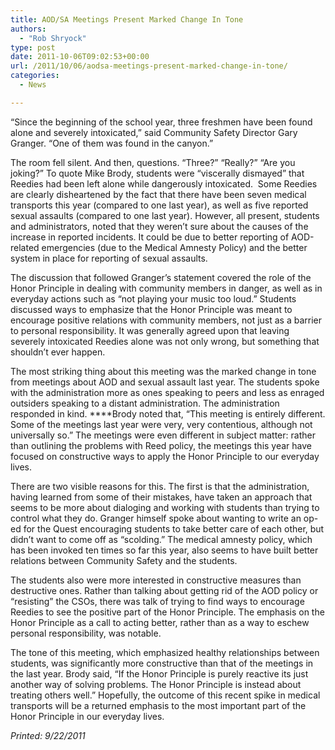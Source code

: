 ```yaml
---
title: AOD/SA Meetings Present Marked Change In Tone
authors: 
  - "Rob Shryock"
type: post
date: 2011-10-06T09:02:53+00:00
url: /2011/10/06/aodsa-meetings-present-marked-change-in-tone/
categories:
  - News

---
```

“Since the beginning of the school year, three freshmen have been found alone and severely intoxicated,” said Community Safety Director Gary Granger. “One of them was found in the canyon.”

The room fell silent. And then, questions. “Three?” “Really?” “Are you joking?” To quote Mike Brody, students were “viscerally dismayed” that Reedies had been left alone while dangerously intoxicated.  Some Reedies are clearly disheartened by the fact that there have been seven medical transports this year (compared to one last year), as well as five reported sexual assaults (compared to one last year). However, all present, students and administrators, noted that they weren&#8217;t sure about the causes of the increase in reported incidents. It could be due to better reporting of AOD-related emergencies (due to the Medical Amnesty Policy) and the better system in place for reporting of sexual assaults.

The discussion that followed Granger’s statement covered the role of the Honor Principle in dealing with community members in danger, as well as in everyday actions such as “not playing your music too loud.” Students discussed ways to emphasize that the Honor Principle was meant to encourage positive relations with community members, not just as a barrier to personal responsibility. It was generally agreed upon that leaving severely intoxicated Reedies alone was not only wrong, but something that shouldn&#8217;t ever happen.

The most striking thing about this meeting was the marked change in tone from meetings about AOD and sexual assault last year. The students spoke with the administration more as ones speaking to peers and less as enraged outsiders speaking to a distant administration. The administration responded in kind. ****Brody noted that, “This meeting is entirely different. Some of the meetings last year were very, very contentious, although not universally so.” The meetings were even different in subject matter: rather than outlining the problems with Reed policy, the meetings this year have focused on constructive ways to apply the Honor Principle to our everyday lives.

There are two visible reasons for this. The first is that the administration, having learned from some of their mistakes, have taken an approach that seems to be more about dialoging and working with students than trying to control what they do. Granger himself spoke about wanting to write an op-ed for the Quest encouraging students to take better care of each other, but didn&#8217;t want to come off as “scolding.” The medical amnesty policy, which has been invoked ten times so far this year, also seems to have built better relations between Community Safety and the students.

The students also were more interested in constructive measures than destructive ones. Rather than talking about getting rid of the AOD policy or “resisting” the CSOs, there was talk of trying to find ways to encourage Reedies to see the positive part of the Honor Principle. The emphasis on the Honor Principle as a call to acting better, rather than as a way to eschew personal responsibility, was notable.

The tone of this meeting, which emphasized healthy relationships between students, was significantly more constructive than that of the meetings in the last year. Brody said, “If the Honor Principle is purely reactive its just another way of solving problems. The Honor Principle is instead about treating others well.” Hopefully, the outcome of this recent spike in medical transports will be a returned emphasis to the most important part of the Honor Principle in our everyday lives.

_Printed: 9/22/2011_